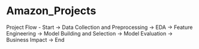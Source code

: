 # Amazon_Projects
Project Flow - Start -> Data Collection and Preprocessing -> EDA -> Feature Engineering -> Model Building and Selection -> Model Evaluation -> Business Impact -> End
